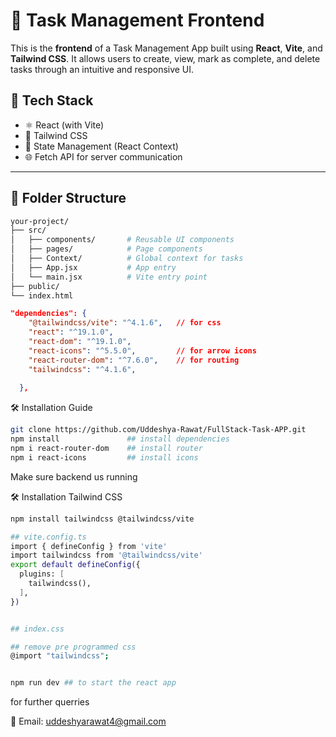 
# 📝 Task Management Frontend

This is the **frontend** of a Task Management App built using **React**, **Vite**, and **Tailwind CSS**. It allows users to create, view, mark as complete, and delete tasks through an intuitive and responsive UI.

## 🚀 Tech Stack

- ⚛️ React (with Vite)
- 💨 Tailwind CSS
- 🧠 State Management (React Context)
- 🌐 Fetch API for server communication

---

## 📁 Folder Structure

```bash
your-project/
├── src/
│   ├── components/       # Reusable UI components
│   ├── pages/            # Page components
│   ├── Context/          # Global context for tasks
│   ├── App.jsx           # App entry
│   └── main.jsx          # Vite entry point
├── public/
└── index.html
```

```json
"dependencies": {
    "@tailwindcss/vite": "^4.1.6",   // for css 
    "react": "^19.1.0",              
    "react-dom": "^19.1.0",         
    "react-icons": "^5.5.0",         // for arrow icons 
    "react-router-dom": "^7.6.0",    // for routing
    "tailwindcss": "^4.1.6",         
    
  },
```

🛠️ Installation Guide

```bash
git clone https://github.com/Uddeshya-Rawat/FullStack-Task-APP.git
npm install               ## install dependencies
npm i react-router-dom    ## install router
npm i react-icons         ## install icons

```
Make sure backend us running 



🛠️ Installation Tailwind CSS

```bash
npm install tailwindcss @tailwindcss/vite
```
```bash
## vite.config.ts
import { defineConfig } from 'vite'
import tailwindcss from '@tailwindcss/vite'
export default defineConfig({
  plugins: [
    tailwindcss(),
  ],
})


## index.css

## remove pre programmed css 
@import "tailwindcss";


npm run dev ## to start the react app

``` 

for further querries

📧 Email: [uddeshyarawat4@gmail.com](mailto:uddeshyarawat4@gmail.com)